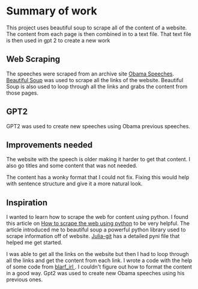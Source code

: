 # Summary of work

This project uses beautiful soup to scrape all of the content of a website. The content from each page is then combined in to a text file. That text file is then used in gpt 2 to create a new work 

## Web Scraping

The speeches were scraped from an archive site [Obama Speeches](http://obamaspeeches.com/). [Beautiful Soup](https://www.crummy.com/software/BeautifulSoup/bs4/doc/#) was used to scrape all the links of the website. Beautiful Soup is also used to loop through all the links and grabs the content from those pages.

## GPT2
GPT2 was used to create new speeches using Obama previous speeches.


## Improvements needed
The website with the speech is older making it harder to get that content. I also go titles and some content that was not needed. 

The content has a wonky format that I could not fix. Fixing this would help with sentence structure and give it a more natural look.

## Inspiration
I wanted to learn how to scrape the web for content using python. I found this article on [How to scrape the web using python](https://towardsdatascience.com/how-to-web-scrape-with-python-in-4-minutes-bc49186a8460) to be very helpful. The article introduced me to beautiful soup a powerful python library used to scrape information off of website. [Julia-git](https://towardsdatascience.com/how-to-web-scrape-with-python-in-4-minutes-bc49186a8460) has a detailed pyni file that helped me get started.

I was able to get all the links on the website but then I had to loop through all the links and get the content from each link. I wrote a 
code with the help of some code from [blarf_irl
](https://www.reddit.com/r/learnpython/comments/3ha9x1/iterate_through_multiple_web_pages/). I couldn't figure out how to format the content in a good way. Gpt2 was used to create new Obama speeches using his previous ones.
